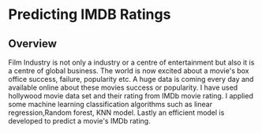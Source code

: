 # Predicting IMDB Ratings

## Overview

Film Industry is not only a industry or a centre of entertainment but also it is a centre of global business. The world is now excited about a movie's box office success, failure, popularity etc. A huge data is coming every day and available online about these movies success or popularity. I have used hollywood movie data set and their rating from IMDb movie rating. I applied some machine learning classification algorithms such as linear regression,Random forest, KNN model. Lastly an efficient model is developed to predict a movie's IMDb rating.
